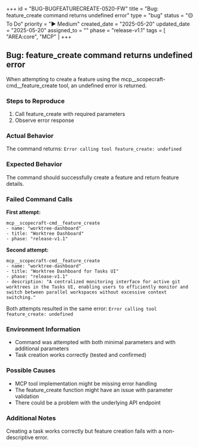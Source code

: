 +++
id = "BUG-BUGFEATURECREATE-0520-FW"
title = "Bug: feature_create command returns undefined error"
type = "bug"
status = "🟡 To Do"
priority = "▶️ Medium"
created_date = "2025-05-20"
updated_date = "2025-05-20"
assigned_to = ""
phase = "release-v1.1"
tags = [ "AREA:core", "MCP" ]
+++

## Bug: feature_create command returns undefined error

When attempting to create a feature using the mcp__scopecraft-cmd__feature_create tool, an undefined error is returned.

### Steps to Reproduce
1. Call feature_create with required parameters
2. Observe error response

### Actual Behavior
The command returns: `Error calling tool feature_create: undefined`

### Expected Behavior
The command should successfully create a feature and return feature details.

### Failed Command Calls

**First attempt:**
```
mcp__scopecraft-cmd__feature_create
- name: "worktree-dashboard"
- title: "Worktree Dashboard"
- phase: "release-v1.1"
```

**Second attempt:**
```
mcp__scopecraft-cmd__feature_create
- name: "worktree-dashboard"
- title: "Worktree Dashboard for Tasks UI"
- phase: "release-v1.1"
- description: "A centralized monitoring interface for active git worktrees in the Tasks UI, enabling users to efficiently monitor and switch between parallel workspaces without excessive context switching."
```

Both attempts resulted in the same error: `Error calling tool feature_create: undefined`

### Environment Information
- Command was attempted with both minimal parameters and with additional parameters
- Task creation works correctly (tested and confirmed)

### Possible Causes
- MCP tool implementation might be missing error handling
- The feature_create function might have an issue with parameter validation
- There could be a problem with the underlying API endpoint

### Additional Notes
Creating a task works correctly but feature creation fails with a non-descriptive error.
